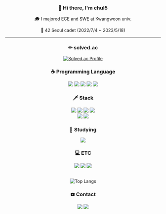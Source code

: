 <div align="center">

### 🤗 Hi there, I'm chul5

🎓 I  majored ECE and SWE at Kwangwoon univ.
  
🌱 42 Seoul cadet (2022/7/4 ~ 2023/5/18)

</div>

<hr>

<div align="center">

### ✏ solved.ac
[![Solved.ac Profile](http://mazassumnida.wtf/api/v2/generate_badge?boj=coh)](https://solved.ac/coh/)
  
### ☕️ Programming Language
<img src="https://img.shields.io/badge/C-A8B9CC?style=for-the-badge&logo=C&logoColor=white">
<img src="https://img.shields.io/badge/C++-00599C?style=for-the-badge&logo=c%2B%2B&logoColor=white">
<img src="https://img.shields.io/badge/Python-3776AB?style=for-the-badge&logo=Python&logoColor=white">
<img src="https://img.shields.io/badge/java-007396?style=for-the-badge&logo=java&logoColor=white">
<img src="https://img.shields.io/badge/bash-007396?style=for-the-badge&logo=bash&logoColor=white">

### 🗡 Stack
<img src="https://img.shields.io/badge/SpringBoot-green?style=for-the-badge&logo=springboot&logoColor=white">
<img src="https://img.shields.io/badge/linux-FCC624?style=for-the-badge&logo=linux&logoColor=black">
<img src="https://img.shields.io/badge/git-F05032?style=for-the-badge&logo=git&logoColor=white">
<img src="https://img.shields.io/badge/aws-1572B6?style=for-the-badge&logo=aws&logoColor=white">
<br> 
<img src="https://img.shields.io/badge/mysql-A8B9CC?style=for-the-badge&logo=mysql&logoColor=blue">
<img src="https://img.shields.io/badge/oracle-F05032?style=for-the-badge&logo=oracle&logoColor=white">

### 📖 Studying
<img src="https://img.shields.io/badge/Docker-blue?style=for-the-badge&logo=docker&logoColor=white">

### 💻 ETC
<img src="https://img.shields.io/badge/github-181717?style=for-the-badge&logo=github&logoColor=white">
<img src="https://img.shields.io/badge/slack-4A154B?style=for-the-badge&logo=slack&logoColor=white">
<img src="https://img.shields.io/badge/notion-000000?style=for-the-badge&logo=notion&logoColor=white">

<br>
<br>

<!-- ![Anurag's github stats](https://github-readme-stats.vercel.app/api?username=rainshowerr) -->
![Top Langs](https://github-readme-stats.vercel.app/api/top-langs/?username=chul5&layout=compact)
  
  ### ☎️ Contact
  <a href="https://velog.io/@coh" target="_blank"><img src="https://img.shields.io/badge/Velog-20c997?style=for-the-badge&logo=Vimeo&logoColor=white"></a>
  <a href="mailto:och5405@naver.com" target="_blank"><img src="https://img.shields.io/badge/Gmail-EA4335?style=for-the-badge&logo=Gmail&logoColor=white"></a>
</div>

<!--
**chul5/chul5** is a ✨ _special_ ✨ repository because its `README.md` (this file) appears on your GitHub profile.

Here are some ideas to get you started:

- 🔭 I’m currently working on ...
- 🌱 I’m currently learning ...
- 👯 I’m looking to collaborate on ...
- 🤔 I’m looking for help with ...
- 💬 Ask me about ...
- 📫 How to reach me: ...
- 😄 Pronouns: ...
- ⚡ Fun fact: ...
-->
